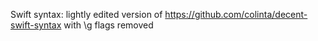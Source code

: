 Swift syntax: lightly edited version of https://github.com/colinta/decent-swift-syntax with \g flags removed